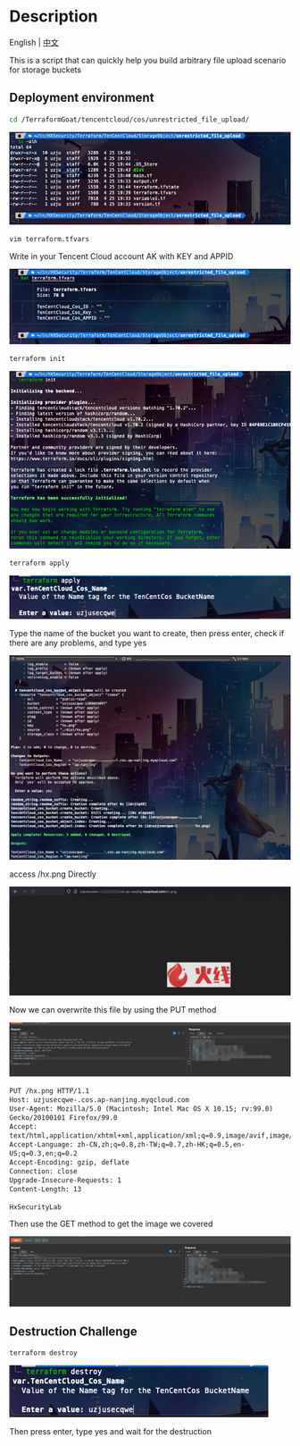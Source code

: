 # Description

English | [中文](./README_CN.md)

This is a script that can quickly help you build arbitrary file upload scenario for storage buckets

## Deployment environment

```bash
cd /TerraformGoat/tencentcloud/cos/unrestricted_file_upload/
```

![image-20220425194621232](../../../images/image-20220425194621232.png)

```bash
vim terraform.tfvars
```

Write in your Tencent Cloud account AK with KEY and APPID

![image-20220425195518630](../../../images/image-20220425195518630.png)

```bash
terraform init
```

![image-20220425194722112](../../../images/image-20220425194722112.png)

```bash
terraform apply
```

![image-20220425194755297](../../../images/image-20220425194755297.png)

Type the name of the bucket you want to create, then press enter, check if there are any problems, and type yes

![image-20220425195010422](../../../images/image-20220425195010422.png)

 access /hx.png Directly

![image-20220425195047346](../../../images/image-20220425195047346.png)

Now we can overwrite this file by using the PUT method

![image-20220425195122239](../../../images/image-20220425195122239.png)

```http
PUT /hx.png HTTP/1.1
Host: uzjusecqwe-.cos.ap-nanjing.myqcloud.com
User-Agent: Mozilla/5.0 (Macintosh; Intel Mac OS X 10.15; rv:99.0) Gecko/20100101 Firefox/99.0
Accept: text/html,application/xhtml+xml,application/xml;q=0.9,image/avif,image/webp,*/*;q=0.8
Accept-Language: zh-CN,zh;q=0.8,zh-TW;q=0.7,zh-HK;q=0.5,en-US;q=0.3,en;q=0.2
Accept-Encoding: gzip, deflate
Connection: close
Upgrade-Insecure-Requests: 1
Content-Length: 13

HxSecurityLab
```

Then use the GET method to get the image we covered

![image-20220425195153269](../../../images/image-20220425195153269.png)

## Destruction Challenge

```bash
terraform destroy
```

![image-20220425195226825](../../../images/image-20220425195226825.png)

Then press enter, type yes and wait for the destruction
